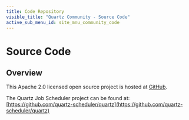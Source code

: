 ```yaml
---
title: Code Repository
visible_title: "Quartz Community - Source Code"
active_sub_menu_id: site_mnu_community_code
---
```


# Source Code


## Overview

This Apache 2.0 licensed open source project is hosted at [GitHub](http://www.github.com/).

The Quartz Job Scheduler project can be found at:  [https://github.com/quartz-scheduler/quartz](https://github.com/quartz-scheduler/quartz)
